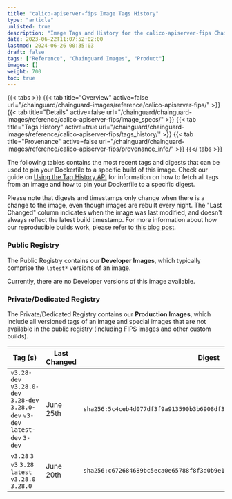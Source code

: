 ```yaml
---
title: "calico-apiserver-fips Image Tags History"
type: "article"
unlisted: true
description: "Image Tags and History for the calico-apiserver-fips Chainguard Image"
date: 2023-06-22T11:07:52+02:00
lastmod: 2024-06-26 00:35:03
draft: false
tags: ["Reference", "Chainguard Images", "Product"]
images: []
weight: 700
toc: true
---
```


{{< tabs >}}
{{< tab title="Overview" active=false url="/chainguard/chainguard-images/reference/calico-apiserver-fips/" >}}
{{< tab title="Details" active=false url="/chainguard/chainguard-images/reference/calico-apiserver-fips/image_specs/" >}}
{{< tab title="Tags History" active=true url="/chainguard/chainguard-images/reference/calico-apiserver-fips/tags_history/" >}}
{{< tab title="Provenance" active=false url="/chainguard/chainguard-images/reference/calico-apiserver-fips/provenance_info/" >}}
{{</ tabs >}}

The following tables contains the most recent tags and digests that can be used to pin your Dockerfile to a specific build of this image. Check our guide on [Using the Tag History API](/chainguard/chainguard-images/using-the-tag-history-api/) for information on how to fetch all tags from an image and how to pin your Dockerfile to a specific digest.

Please note that digests and timestamps only change when there is a change to the image, even though images are rebuilt every night. The "Last Changed" column indicates when the image was last modified, and doesn't always reflect the latest build timestamp. For more information about how our reproducible builds work, please refer to [this blog post](https://www.chainguard.dev/unchained/reproducing-chainguards-reproducible-image-builds).

### Public Registry
The Public Registry contains our **Developer Images**, which typically comprise the `latest*` versions of an image.

Currently, there are no Developer versions of this image available.

### Private/Dedicated Registry
The Private/Dedicated Registry contains our **Production Images**, which include all versioned tags of an image and special images that are not available in the public registry (including FIPS images and other custom builds).

| Tag (s)                                                                          | Last Changed | Digest                                                                    |
|----------------------------------------------------------------------------------|--------------|---------------------------------------------------------------------------|
|  `v3.28-dev` `v3.28.0-dev` `3.28-dev` `3.28.0-dev` `v3-dev` `latest-dev` `3-dev` | June 25th    | `sha256:5c4ceb4d077df3f9a913590b3b6908df3dd4b7b8a14c427cbf8d90703639fc09` |
|  `v3.28` `3` `v3` `3.28` `latest` `v3.28.0` `3.28.0`                             | June 20th    | `sha256:c672684689bc5eca0e65788f8f3d0b9e1cc07ab929770fe56088aeefca72d3ce` |


